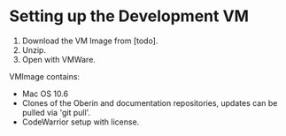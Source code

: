 # Setting up the Development VM
1. Download the VM Image from [todo].
2. Unzip.
3. Open with VMWare.

VMImage contains:
- Mac OS 10.6
- Clones of the Oberin and documentation repositories, updates can be pulled via 'git pull'.
- CodeWarrior setup with license.
